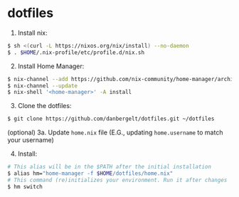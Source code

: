 # dotfiles

1. Install nix:

```sh
$ sh <(curl -L https://nixos.org/nix/install) --no-daemon
$ . $HOME/.nix-profile/etc/profile.d/nix.sh
```

2. Install Home Manager:

```sh
$ nix-channel --add https://github.com/nix-community/home-manager/archive/master.tar.gz home-manager
$ nix-channel --update
$ nix-shell '<home-manager>' -A install
```

3. Clone the dotfiles:

```sh
$ git clone https://github.com/danbergelt/dotfiles.git ~/dotfiles
```

(optional) 3a. Update `home.nix` file (E.G., updating `home.username` to match your username)

4. Install:

```sh
# This alias will be in the $PATH after the initial installation
$ alias hm="home-manager -f $HOME/dotfiles/home.nix"
# This command (re)initializes your environment. Run it after changes
$ hm switch
```
